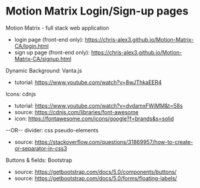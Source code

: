 # Motion Matrix Login/Sign-up pages

Motion Matrix - full stack web application
* login page (front-end only): https://chris-alex3.github.io/Motion-Matrix-CA/login.html
* sign up page (front-end only): https://chris-alex3.github.io/Motion-Matrix-CA/signup.html

Dynamic Background: Vanta.js
* tutorial: https://www.youtube.com/watch?v=8wJThkaEER4 

Icons: cdnjs
* tutorial: https://www.youtube.com/watch?v=dvdamxFWiMM&t=58s
* source: https://cdnjs.com/libraries/font-awesome
* icon: https://fontawesome.com/icons/google?f=brands&s=solid 

--OR-- divider: css pseudo-elements
* source: https://stackoverflow.com/questions/31869957/how-to-create-or-separator-in-css3

Buttons & fields: Bootstrap
* source: https://getbootstrap.com/docs/5.0/components/buttons/
* source: https://getbootstrap.com/docs/5.0/forms/floating-labels/
